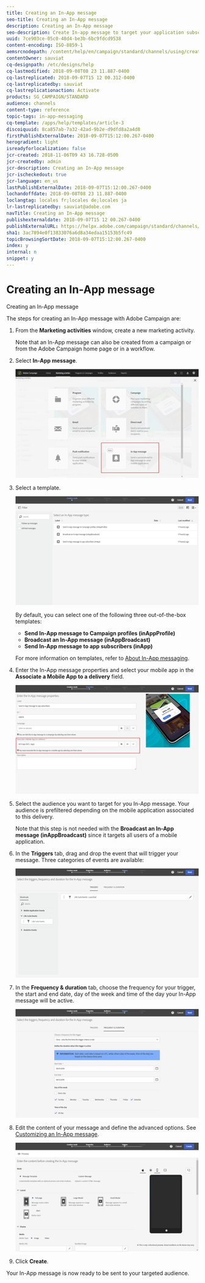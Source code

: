 ```yaml
---
title: Creating an In-App message
seo-title: Creating an In-App message
description: Creating an In-App message
seo-description: Create In-app message to target your application subscribers with specific content.
uuid: 7ce903ce-05c0-48d4-be3b-6bc9fdcd9538
content-encoding: ISO-8859-1
aemsrcnodepath: /content/help/en/campaign/standard/channels/using/creating-an-in-app-message
contentOwner: sauviat
cq-designpath: /etc/designs/help
cq-lastmodified: 2018-09-08T08 23 11.887-0400
cq-lastreplicated: 2018-09-07T15 12 00.312-0400
cq-lastreplicatedby: sauviat
cq-lastreplicationaction: Activate
products: SG_CAMPAIGN/STANDARD
audience: channels
content-type: reference
topic-tags: in-app-messaging
cq-template: /apps/help/templates/article-3
discoiquuid: 8ca857ab-7a32-42ad-9b2e-d9dfd8a2a4d8
firstPublishExternalDate: 2018-09-07T15:12:00.267-0400
herogradient: light
isreadyforlocalization: false
jcr-created: 2018-11-06T09 43 16.728-0500
jcr-createdby: admin
jcr-description: Creating an In-App message
jcr-ischeckedout: true
jcr-language: en_us
lastPublishExternalDate: 2018-09-07T15:12:00.267-0400
lochandoffdate: 2018-09-08T08 23 11.887-0400
loclangtag: locales fr;locales de;locales ja
lr-lastreplicatedby: sauviat@adobe.com
navTitle: Creating an In-App message
publishexternaldate: 2018-09-07T15 12 00.267-0400
publishExternalURL: https://helpx.adobe.com/campaign/standard/channels/using/creating-an-in-app-message.html
sha1: 3ac7894e0f13833076a6d8a34edaa15153b5fc49
topicBrowsingSortDate: 2018-09-07T15:12:00.267-0400
index: y
internal: n
snippet: y
---
```


# Creating an In-App message

Creating an In-App message

The steps for creating an In-App message with Adobe Campaign are:

1. From the **Marketing activities** window, create a new marketing activity.

   Note that an In-App message can also be created from a campaign or from the Adobe Campaign home page or in a workflow.

1. Select **In-App message**.

   ![](assets/inapp_creating.png)

1. Select a template.

   ![](assets/inapp_creating_2.png)

   By default, you can select one of the following three out-of-the-box templates:

    * **Send In-App message to Campaign profiles (inAppProfile)**
    * **Broadcast an In-App message (inAppBroadcast)**
    * **Send In-App message to app subscribers (inApp)**

   For more information on templates, refer to [About In-App messaging](../../channels/using/about-in-app-messaging.md).

1. Enter the In-App message properties and select your mobile app in the **Associate a Mobile App to a delivery** field.

   ![](assets/inapp_creating_3.png)

1. Select the audience you want to target for you In-App message. Your audience is prefiltered depending on the mobile application associated to this delivery.

   Note that this step is not needed with the **Broadcast an In-App message (inAppBroadcast)** since it targets all users of a mobile application.

1. In the **Triggers** tab, drag and drop the event that will trigger your message. Three categories of events are available: 

   ![](assets/inapp_creating_4.png)

1. In the **Frequency & duration** tab, choose the frequency for your trigger, the start and end date, day of the week and time of the day your In-App message will be active.

   ![](assets/inapp_creating_5.png)

1. Edit the content of your message and define the advanced options. See [Customizing an In-App message](https://helpx.adobe.com/campaign/standard/channels/using/customizing-a-push-notification.html).

   ![](assets/inapp_creating_6.png)

1. Click **Create**.

Your In-App message is now ready to be sent to your targeted audience.
